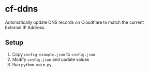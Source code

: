 # cf-ddns

Automatically update DNS records on Cloudflare to match the current External IP Address.

## Setup

1. Copy `config-example.json` to `config.json`
2. Modify `config.json` and update values
3. Run `python main.py`
